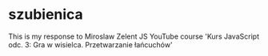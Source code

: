 # szubienica
This is my response to Miroslaw Zelent JS YouTube course 'Kurs JavaScript odc. 3: Gra w wisielca. Przetwarzanie łańcuchów' 
